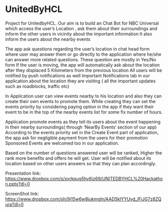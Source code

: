 # UnitedByHCL
Project for UnitedbyHCL.
Our aim is to build an Chat Bot for NBC Universal which access the user’s Location , ask them about their surroundings and inform the other users in vicinity about the important information
It also inform the users about the nearby events   

The app ask questions regarding the user’s location in chat head form where user may answer them or go directly to the application where he/she can answer more related questions. These question are mostly in Yes/No form
If the user is moving, the app will automatically ask about the location after they displaced 5 Kilometers from the previous location
All users will be notified by push notifications as well Important Notifications tab in our application about the location they are visiting ( all the important updates such as roadblocks, traffic etc)

In Application user can view events nearby to his location and also they can create their own events to promote them.
While creating they can set the events priority by considering paying option in the app if they want their event to be in the top of the nearby events list for some fix number of hours.

Application promote events as they tell its users about the event happening in their nearby surroundings( through ‘NearBy Events‘ section of our app)
According to the events priority set in the Create Event part of application, the app ask for negligible payment from the users for their promotion
Sponsored Events are welcomed too in our application.

Based on the number of questions answered user will be ranked, Higher the rank more benefits and offers he will get. 
User will be notified about its location based on other users answers so that they can plan accordingly.

Presentation link: https://www.dropbox.com/s/xvrkqug5hv6iz69/UNITEDBYHCL%20Hackathon.pptx?dl=0

ScreenShot link: https://www.dropbox.com/sh/9i15w6w8jukmgln/AAD5klYYUvd_lFiJG7z8ZQura?dl=0
